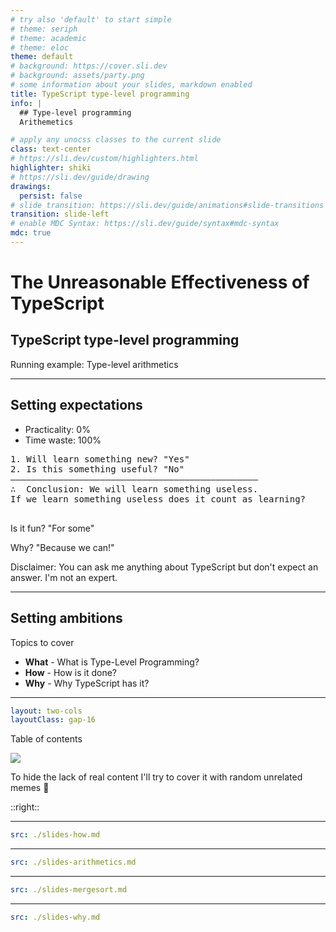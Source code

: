 ```yaml
---
# try also 'default' to start simple
# theme: seriph
# theme: academic
# theme: eloc
theme: default
# background: https://cover.sli.dev
# background: assets/party.png
# some information about your slides, markdown enabled
title: TypeScript type-level programming
info: |
  ## Type-level programming
  Arithemetics

# apply any unocss classes to the current slide
class: text-center
# https://sli.dev/custom/highlighters.html
highlighter: shiki
# https://sli.dev/guide/drawing
drawings:
  persist: false
# slide transition: https://sli.dev/guide/animations#slide-transitions
transition: slide-left
# enable MDC Syntax: https://sli.dev/guide/syntax#mdc-syntax
mdc: true
---
```


# The Unreasonable Effectiveness of TypeScript

## TypeScript type-level programming

Running example: Type-level arithmetics

---

## Setting expectations

<v-clicks>

- Practicality: 0%
- Time waste: 100%

</v-clicks>

<pre class="mt-8">
<span v-click>1. Will learn something new? "Yes"</span>
<span v-click>2. Is this something useful? "No"</span>
<span v-click>———————————————————————————————————————————————
∴  Conclusion: We will learn something useless.
<span class="italic">If we learn something useless does it count as learning?</span>
</span>
</pre>

<div v-click>
<p>Is it fun? "For some"</p>
<p>Why? "Because we can!"</p>
</div>

<p v-click class="absolute bottom-0 italic">
Disclaimer: You can ask me anything about TypeScript but don't expect an answer.
I'm not an expert.
</p>

---

## Setting ambitions

Topics to cover

- **What** - What is Type-Level Programming?
- **How** - How is it done?
- **Why** - Why TypeScript has it?

---

```yaml
layout: two-cols
layoutClass: gap-16
```

Table of contents

<v-click>
  <img src="/ts-cute.jpg" class="p-4 rounded shadow" />
  <p>To hide the lack of real content I'll try to cover it with random unrelated memes 🤦️</p> 
</v-click>

::right::

<Toc minDepth="1" maxDepth="2"></Toc>

---

```yaml
src: ./slides-how.md
```

---

```yaml
src: ./slides-arithmetics.md
```

---

```yaml
src: ./slides-mergesort.md
```

---

```yaml
src: ./slides-why.md
```
